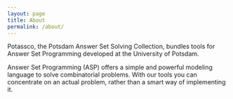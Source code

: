 ```yaml
---
layout: page
title: About
permalink: /about/
---
```


Potassco, the Potsdam Answer Set Solving Collection, bundles tools for Answer Set Programming developed at the University of Potsdam.

Answer Set Programming (ASP) offers a simple and powerful modeling language to solve combinatorial problems.
With our tools you can concentrate on an actual problem, rather than a smart way of implementing it.
